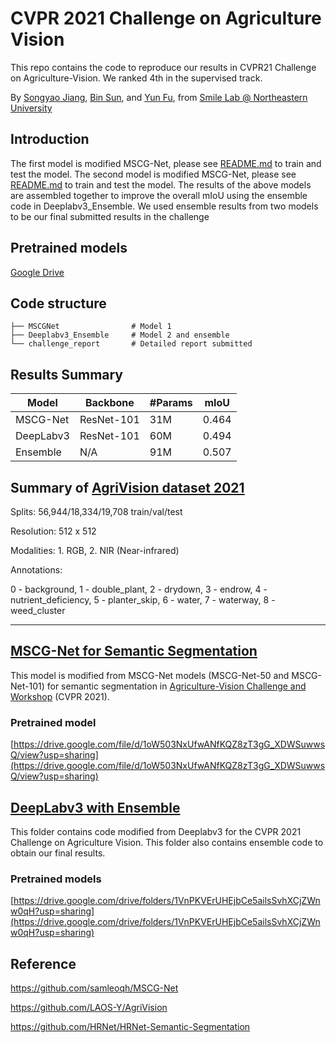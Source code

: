 # CVPR 2021 Challenge on Agriculture Vision
This repo contains the code to reproduce our results in CVPR21 Challenge on Agriculture-Vision. We ranked 4th in the supervised track.

By [Songyao Jiang](https://www.songyaojiang.com/), [Bin Sun](https://github.com/Sun1992/), and [Yun Fu](http://www1.ece.neu.edu/~yunfu/), from [Smile Lab @ Northeastern University](https://web.northeastern.edu/smilelab/)

## Introduction
The first model is modified MSCG-Net, please see [README.md](MSCG-Net/README.md) to train and test the model. The second model is modified MSCG-Net, please see [README.md](Deeplabv3_Ensemble/Readme.txt) to train and test the model. The results of the above models are assembled together to improve the overall mIoU using the ensemble code in Deeplabv3_Ensemble. We used ensemble results from two models to be our final submitted results in the challenge


## Pretrained models
[Google Drive](https://drive.google.com/drive/folders/1hwGQ_aQbLREs2srYm9ktPTJbnFexcTc6?usp=sharing)

## Code structure

```
├── MSCGNet                # Model 1
├── Deeplabv3_Ensemble	   # Model 2 and ensemble
└── challenge_report       # Detailed report submitted

```
## Results Summary
| Model      | Backbone | #Params | mIoU |
| ---------  | -------- | ------- | ---- |
| MSCG-Net   | ResNet-101 | 31M | 0.464 |
| DeepLabv3  | ResNet-101 | 60M | 0.494 |
| Ensemble   | N/A | 91M | 0.507 |

## Summary of [AgriVision dataset 2021](https://www.agriculture-vision.com/agriculture-vision-2021/prize-challenge-2021)
Splits: 56,944/18,334/19,708 train/val/test

Resolution: 512 x 512

Modalities: 1. RGB, 2. NIR (Near-infrared)

Annotations:

0 - background, 
1 - double_plant, 
2 - drydown, 
3 - endrow, 
4 - nutrient_deficiency, 
5 - planter_skip, 
6 - water, 
7 - waterway, 
8 - weed_cluster


---

## [MSCG-Net for Semantic Segmentation](MSCG-Net)
This model is modified from MSCG-Net models (MSCG-Net-50 and MSCG-Net-101) for semantic segmentation in [Agriculture-Vision Challenge and Workshop](https://www.agriculture-vision.com/agriculture-vision-2021/prize-challenge-2021) (CVPR 2021). 

### Pretrained model
[https://drive.google.com/file/d/1oW503NxUfwANfKQZ8zT3gG_XDWSuwwsQ/view?usp=sharing](https://drive.google.com/file/d/1oW503NxUfwANfKQZ8zT3gG_XDWSuwwsQ/view?usp=sharing)


## [DeepLabv3 with Ensemble](Deeplabv3_Ensemble)
This folder contains code modified from Deeplabv3 for the CVPR 2021 Challenge on Agriculture Vision. This folder also contains ensemble code to obtain our final results.

### Pretrained models
[https://drive.google.com/drive/folders/1VnPKVErUHEjbCe5ailsSvhXCjZWnw0qH?usp=sharing](https://drive.google.com/drive/folders/1VnPKVErUHEjbCe5ailsSvhXCjZWnw0qH?usp=sharing)


## Reference

https://github.com/samleoqh/MSCG-Net

https://github.com/LAOS-Y/AgriVision

https://github.com/HRNet/HRNet-Semantic-Segmentation

